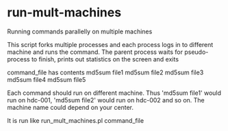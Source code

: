 # run-mult-machines
Running commands parallelly on multiple machines

This script forks multiple processes and each process logs in to different machine and runs the command. The parent process waits for pseudo-process to finish, prints out statistics on the screen and exits

command_file has contents
  md5sum file1
  md5sum file2
  md5sum file3
  md5sum file4
  md5sum file5
  
Each command should run on different machine. Thus 'md5sum file1' would run on hdc-001, 'md5sum file2' would run on hdc-002 and so on. The machine name could depend on your center.

It is run like
run_mult_machines.pl command_file
